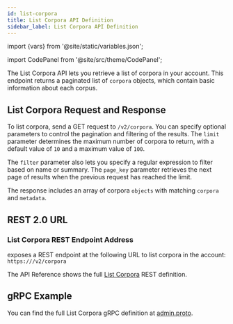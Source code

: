 ```yaml
---
id: list-corpora
title: List Corpora API Definition
sidebar_label: List Corpora API Definition
---
```


import {vars} from '@site/static/variables.json';

import CodePanel from '@site/src/theme/CodePanel';


The List Corpora API lets you retrieve a list of corpora in your account. This
endpoint returns a paginated list of `corpora` objects, which contain basic
information about each corpus.

## List Corpora Request and Response

To list corpora, send a GET request to `/v2/corpora`. You can specify optional
parameters to control the pagination and filtering of the results. The `limit`
parameter determines the maximum number of corpora to return, with a default
value of `10` and a maximum value of `100`.

The `filter` parameter also lets you specify a regular expression to filter  
based on name or summary. The `page_key` parameter retrieves the next page of
results when the previous request has reached the limit.

The response includes an array of corpora `objects` with matching `corpora` and
`metadata`.

## REST 2.0 URL

### List Corpora REST Endpoint Address

<Config v="names.product"/> exposes a REST endpoint at the following URL
to list corpora in the account:
<code>https://<Config v="domains.rest.admin"/>/v2/corpora</code>

The API Reference shows the full [List Corpora](/docs/rest-api/list-corpora) REST definition.

## gRPC Example

You can find the full List Corpora gRPC definition at [admin.proto](https://github.com/vectara/protos/blob/main/admin.proto).
